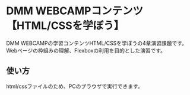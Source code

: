 # DMM WEBCAMPコンテンツ【HTML/CSSを学ぼう】
DMM WEBCAMPの学習コンテンツHTML/CSSを学ぼうの4章演習課題です。  
Webページの枠組みの理解、Flexboxの利用を目的とした演習です。
## 使い方
html/cssファイルのため、PCのブラウザで実行できます。
